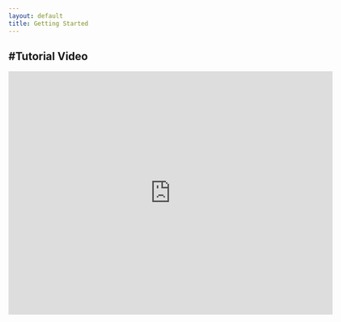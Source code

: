 ```yaml
---
layout: default
title: Getting Started
---
```


#Tutorial Video
----

<iframe frameborder="0" height="480" src="http://www.youtube.com/embed/KyLxSMrugis?rel=0" width="640"></iframe>